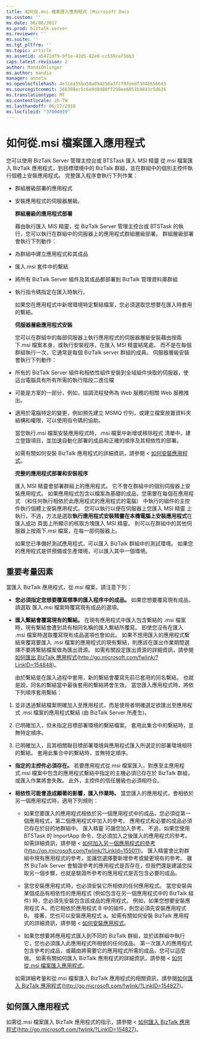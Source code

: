 ```yaml
---
title: 如何從.msi 檔案匯入應用程式 |Microsoft Docs
ms.custom: ''
ms.date: 06/08/2017
ms.prod: biztalk-server
ms.reviewer: ''
ms.suite: ''
ms.tgt_pltfrm: ''
ms.topic: article
ms.assetid: a5472df9-9f1e-42d5-82e0-cc559caf56b3
caps.latest.revision: 2
author: MandiOhlinger
ms.author: mandia
manager: anneta
ms.openlocfilehash: 4e1cea55ba50a094258a3fcf07eedf30466566d3
ms.sourcegitcommit: 266308ec5c6a9d8d80ff298ee6051b4843c5d626
ms.translationtype: MT
ms.contentlocale: zh-TW
ms.lasthandoff: 06/27/2018
ms.locfileid: "37004919"
---
```

# <a name="how-to-import-an-application-from-an-msi-file"></a>如何從.msi 檔案匯入應用程式
您可以使用 BizTalk Server 管理主控台或 BTSTask 匯入 MSI 精靈 從.msi 檔案匯入 BizTalk 應用程式，到目標環境中的 BizTalk 群組，並在群組中的個別主控件執行個體上安裝應用程式。 完整匯入程序會執行下列作業：  
  
- 群組層級部署的應用程式  
  
- 安裝應用程式的伺服器層級。  
  
  **群組層級的應用程式部署**  
  
  藉由執行匯入 MIS 精靈，從 BizTalk Server 管理主控台或 BTSTask 的執行，您可以執行在群組中的伺服器上的應用程式群組層級部署。 群組層級部署會執行下列動作：  
  
- 為群組中建立應用程式和其成品  
  
- 匯入.msi 套件中的繫結  
  
- 將所有 BizTalk Server 組件及其成品都部署到 BizTalk 管理資料庫群組  
  
- 執行指令碼指定在匯入時執行。  
  
  如果您在應用程式中新增環境特定繫結檔案，您必須選取您想要在匯入時套用的繫結。  
  
  **伺服器層級應用程式安裝**  
  
  您可以在群組中的每部伺服器上執行應用程式的伺服器層級安裝藉由按兩下.msi 檔案本身，或執行安裝程序，在匯入 MSI 精靈結尾處。 而不是在每個群組執行一次，它通常是每個 BizTalk server 群組的成員。 伺服器層級安裝會執行下列動作：  
  
- 所有的 BizTalk Server 組件和相依性組件安裝到全域組件快取的伺服器，使這台電腦具有所有所需的執行階段二進位檔  
  
- 可能是方案的一部分，例如，協調流程發佈為 Web 服務的相關 Web 服務推出。  
  
- 適用於電腦特定的變更，例如預先建立 MSMQ 佇列，或建立檔案放置資料夾結構和權限，可以使用指令碼的協助。  
  
  當您執行.msi 檔案安裝應用程式時，.msi 檔案中新增或移除程式 清單中，建立登錄項目，並加速自動化部署的成品和正確的順序及其相依性的部署。  
  
  如需有關如何安裝 BizTalk 應用程式的詳細資訊，請參閱 <<c0> [ 如何安裝應用程式](../technical-guides/how-to-install-an-application.md)。  
  
  **完整的應用程式部署和安裝程序**  
  
  匯入 MSI 精靈會部署群組上的應用程式。 它不會在群組中的個別伺服器上安裝應用程式。 如果應用程式包含以檔案為基礎的成品，您需要在每個在應用程式 （和任何執行相依於此應用程式的應用程式的電腦） 中執行的組件的主控件執行個體上安裝應用程式。 您可以執行以便在伺服器上您匯入 MSI 精靈 上執行，不過，方法是選取**執行應用程式安裝精靈在本機電腦上安裝應用程式**在匯入成功 頁面上所顯示的核取方塊匯入 MSI 精靈。 則可以在群組中的其他伺服器上按兩下.msi 檔案，在每一部伺服器上。  
  
  如果您已準備好測試應用程式，可以匯入 BizTalk 群組中的測試環境。 如果您的應用程式是供預備或生產環境，可以匯入其中一個環境。  
  
## <a name="important-considerations"></a>重要考量因素  
 當匯入 BizTalk 應用程式，從.msi 檔案，請注意下列：  
  
- **您必須指定您想要覆寫標準的匯入程序中的成品。** 如果您想要覆寫現有成品，請選取 匯入.msi 檔案時覆寫現有成品的選項。  
  
- **匯入繫結會覆寫現有的繫結。** 在現有應用程式中匯入包含繫結的 .msi 檔案時，現有繫結會遭到具有相同名稱的匯入繫結所覆寫。 即使您沒有在匯入 .msi 檔案時選取覆寫現有成品選項也會如此。 如果不想用匯入的應用程式繫結來覆寫要匯入 .msi 檔案的應用程式的現有繫結，則應該在匯出作業期間選擇不要將繫結檔案做為匯出資源。 如需有關設定匯出資源的詳細資訊，請參閱[如何匯出 BizTalk 應用程式](http://go.microsoft.com/fwlink/?LinkID=154848)(http://go.microsoft.com/fwlink/?LinkID=154848)。  
  
  由於繫結是在匯入過程中套用，新的繫結會覆寫先前已套用的同名繫結。 也就是說，同名的繫結當中最後套用的繫結將會生效。 當您匯入應用程式時，將依下列順序套用繫結：  
  
1.  並非透過繫結檔案明確加入至應用程式，而是使用者明確選定欲匯出至應用程式 .msi 檔案的應用程式繫結 (由 BizTalk Server 所產生)。  
  
2.  已明確加入，但未指定目標部署環境的繫結檔案。 套用此集合中的繫結時，並無特定順序。  
  
3.  已明確加入，且其相關聯目標部署環境與應用程式匯入所選定的部署環境相符的繫結。 套用此集合中的繫結時，並無特定順序。  
  
- **指定的主控件必須存在。** 若要應用程式從.msi 檔案匯入，對應至主應用程式.msi 檔案中包含的應用程式繫結中指定的主機必須已存在於 BizTalk 群組，或匯入作業將會失敗。 此外，主控件的信任層級也必須相符合。  
  
- **相依性可能會造成顯著的影響，匯入作業時。** 當您匯入的應用程式，會相依於另一個應用程式時，適用下列規則：  
  
  -   如果您要匯入的應用程式相依於另一個應用程式中的成品，您必須從第一個應用程式，第二個應用程式中加入的參考。 應用程式和必要的成品必須已存在於目的地群組中。 匯入精靈 可讓您加入參考。 不過，如果您使用 BTSTask 的 ImportApp 命令，您必須加入之後匯入的應用程式的參考。 如需詳細資訊，請參閱 <<c0> [ 如何加入另一個應用程式的參考](http://go.microsoft.com/fwlink/?LinkId=155011)(http://go.microsoft.com/fwlink/?LinkId=155011)。 匯入精靈會比對群組中現有應用程式的參考，並讓您選擇要新增參考或變更現有的參考。 雖然 BizTalk Server 會驗證參考的應用程式是否存在，但我們還是建議您採取另一個步驟，也就是驗證所參考的應用程式是否包含必要的成品。  
  
  -   當您安裝應用程式時，也必須安裝它所相依的任何應用程式。 當您安裝與某個成品有相依性的應用程式 (例如包含在另一個應用程式中的 BizTalk 組件) 時，您必須先安裝包含該成品的應用程式。 例如，如果您想要安裝應用程式 A，而它相依於應用程式 B 中的組件，則您必須先安裝應用程式 B。 接著，您也可以安裝應用程式 a。如需有關如何安裝 BizTalk 應用程式的詳細資訊，請參閱 <<c0> [ 如何安裝應用程式](../technical-guides/how-to-install-an-application.md)。  
  
  -   如果您想要將應用程式匯入到不同的 BizTalk 群組，並於該群組中執行它，您也必須匯入此應用程式所相依的任何成品。 第一次匯入的應用程式包含參考的成品，或藉由將需要它的應用程式所需的成品，您可以這麼做。 如需有關如何匯入 BizTalk 應用程式的詳細資訊，請參閱 <<c0> [ 如何從.msi 檔案匯入應用程式](../technical-guides/how-to-import-an-application-from-an-msi-file.md)。  
  
  如需詳細考量和從.msi 檔案匯入 BizTalk 應用程式的相關資訊，請參閱[如何匯入 BizTalk 應用程式](http://go.microsoft.com/fwlink/?LinkID=154827)(http://go.microsoft.com/fwlink/?LinkID=154827)。  
  
## <a name="how-to-import-an-application"></a>如何匯入應用程式  
 如需從.msi 檔案匯入 BizTalk 應用程式的指示，請參閱 <<c0> [ 如何匯入 BizTalk 應用程式](http://go.microsoft.com/fwlink/?LinkID=154827)(http://go.microsoft.com/fwlink/?LinkID=154827)。